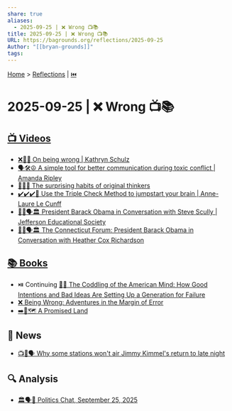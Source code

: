```yaml
---
share: true
aliases:
  - 2025-09-25 | ❌ Wrong 📺📚
title: 2025-09-25 | ❌ Wrong 📺📚
URL: https://bagrounds.org/reflections/2025-09-25
Author: "[[bryan-grounds]]"
tags:
---
```

[Home](../index.md) > [Reflections](./index.md) | [⏮️](./2025-09-24.md)  
# 2025-09-25 | ❌ Wrong 📺📚  
## [📺 Videos](../videos/index.md)  
- [❌🤔💡 On being wrong | Kathryn Schulz](../videos/on-being-wrong-kathryn-schulz.md)  
- [🗣️🛠️☮️ A simple tool for better communication during toxic conflict | Amanda Ripley](../videos/a-simple-tool-for-better-communication-during-toxic-conflict-amanda-ripley.md)  
- [🤔💡🔄 The surprising habits of original thinkers](../videos/the-surprising-habits-of-original-thinkers-adam-grant-ted.md)  
- [✔️✔️✔️🧠 Use the Triple Check Method to jumpstart your brain | Anne-Laure Le Cunff](../videos/use-the-triple-check-method-to-jumpstart-your-brain-anne-laure-le-cunff.md)  
- [👨🏿🗣️🏛️ President Barack Obama in Conversation with Steve Scully | Jefferson Educational Society](../videos/president-barack-obama-in-conversation-with-steve-scully-jefferson-educational-society.md)  
- [👨🏿🗣️🏛️ The Connecticut Forum: President Barack Obama in Conversation with Heather Cox Richardson](../videos/president-barack-obama-in-conversation-with-heather-cox-richardson-the-connecticut-forum.md)  
  
## [📚 Books](../books/index.md)  
- ⏯️ Continuing [🤕👶 The Coddling of the American Mind: How Good Intentions and Bad Ideas Are Setting Up a Generation for Failure](../books/the-coddling-of-the-american-mind-how-good-intentions-and-bad-ideas-are-setting-up-a-generation-for-failure.md)  
- [❌ Being Wrong: Adventures in the Margin of Error](../books/being-wrong-adventures-in-the-margin-of-error.md)  
- [➡️🌟🗺️ A Promised Land](../books/a-promised-land.md)  
  
## 📰 News  
- [📺🚫🗣️ Why some stations won't air Jimmy Kimmel's return to late night](../videos/why-some-stations-wont-air-jimmy-kimmels-return-to-late-night.md)  
  
## 🔍 Analysis  
- [🏛️🗣️📅 Politics Chat, September 25, 2025](../videos/politics-chat-september-25-2025.md)